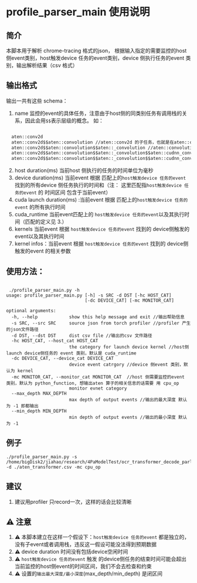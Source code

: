 <!--
 * @Author: jiahao.wang jiahao.wang@montage-tech.com
 * @Date: 2023-09-07 10:14:01
 * @LastEditors: jiahao.wang
 * @LastEditTime: 2023-09-18 16:34:11
 * @Description: file content
-->
# profile_parser_main 使用说明

## 简介

本脚本用于解析 chrome-tracing 格式的json， 根据输入指定的需要监控的host侧event类别，host触发device 任务的event类别，device 侧执行任务的event 类别，输出解析结果（csv 格式）

## 输出格式

输出一共有这些 schema：   

1. name 监控的event的具体任务，注意由于host侧的同类别任务有调用栈的关系，因此会用`$$`表示层级的概念。 如：

  ```txt

    aten::conv2d
    aten::conv2d$$aten::convolution //aten::conv2d 的子任务，也就是在aten::conv2d执行过程中执行的任务
    aten::conv2d$$aten::convolution$$aten::_convolution //aten::convolution 的子任务
    aten::conv2d$$aten::convolution$$aten::_convolution$$aten::cudnn_convolution //aten::_convolution 的子任务
    aten::conv2d$$aten::convolution$$aten::_convolution$$aten::cudnn_convolution$$aten::empty //aten::cudnn_convolution 的子任务
  ```

  2. host duration(ms) 当前host 侧执行的任务的时间单位为毫秒
  3. device duration(ms) 当前event 根据 匹配上的`host触发device 任务的event` 找到的所有device 侧任务执行的时间和（注： 这里匹配指`host触发device 任务的event` 的 时间区间 包含于当前event）
  4. cuda launch duration(ms) :当前event 根据 匹配上的`host触发device 任务的event` 的所有执行时间
  5. cuda_runtime 当前event匹配上的 `host触发device 任务的event`以及其执行时间（匹配的定义见 3.）  
  6. kernels 当前event 根据 `host触发device 任务的event` 找到的 device侧触发的event以及其执行时间
  7. kernel infos：当前event 根据 `host触发device 任务的event` 找到的 device侧触发的event 的相关参数

## 使用方法：

```shell

 ./profile_parser_main.py -h
usage: profile_parser_main.py [-h] -s SRC -d DST [-hc HOST_CAT]
                              [-dc DEVICE_CAT] [-mc MONITOR_CAT]

optional arguments:
  -h, --help            show this help message and exit //输出帮助信息
  -s SRC, --src SRC     source json from torch profiler //profiler 产生的json文件路径
  -d DST, --dst DST     dist csv file //输出的csv 文件路径
  -hc HOST_CAT, --host_cat HOST_CAT
                        the category for launch device kernel //host侧launch device侧任务的 event 类别，默认是 cuda_runtime
  -dc DEVICE_CAT, --device_cat DEVICE_CAT 
                        device event catrgory //device 侧event 类别，默认为 kernel
  -mc MONITOR_CAT, --monitor_cat MONITOR_CAT  //host 侧需要监控的event 类别，默认为 python_function, 想输出aten 算子的相关信息的话需要 用 cpu_op
                        monitor evnet category
  --max_depth MAX_DEPTH
                        max depth of output events //输出的最大深度 默认为 -1 即都输出
  --min_depth MIN_DEPTH
                        min depth of output events //输出的最小深度 默认为 -1

```

## 例子

```shell
./profile_parser_main.py -s /home/bigDisk2/jiahao/research/4PaModelTest/ocr_transformer_decode_parlance_batch_1/trace.json -d ./aten_transformer.csv -mc cpu_op
```

## 建议

1. 建议用profiler 只record一次，这样的话会比较清晰

## :warning: 注意

1. :warning: 本脚本建立在这样一个假设下：`host触发device 任务的event` 都是独立的，没有子event或者调用栈，违反这一假设可能没法得到预期数据
2. :warning: device duration 时间没有包括device空闲时间
3. :warning: `host触发device 任务的event` 触发 的device侧任务的结束时间可能会超出当前监控的host侧event的时间区间，我们不会去检查和约束
4. :warning: 设置的`输出最大深度/最小深度`(max_depth/min_depth) 是闭区间


